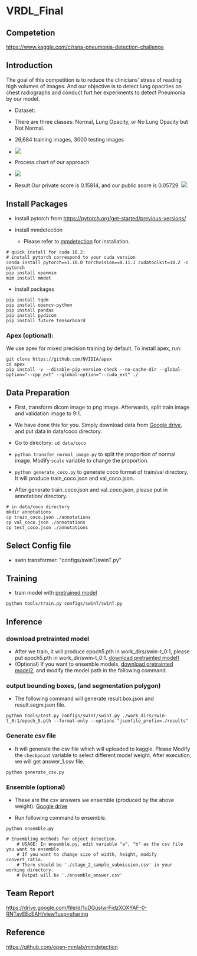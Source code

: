 # VRDL_Final

## Competetion
https://www.kaggle.com/c/rsna-pneumonia-detection-challenge

## Introduction
The goal of this competition is to reduce the clinicians’ stress of reading high volumes of
images. And our objective is to detect lung opacities on chest radiographs and conduct furt
her experiments to detect Pneumonia by our model.
* Dataset:
* There are three classes: Normal, Lung Opacity, or No Lung Opacity but Not Normal.
* 26,684 training images, 3000 testing images
* ![](https://i.imgur.com/Nf9Ablr.png)

* Process chart of our approach
* ![](https://i.imgur.com/gPt2611.png)

* Result
Our private score is 0.15814, and our public score is 0.05729.
![](https://i.imgur.com/qlN1Flj.png)


## Install Packages

* install pytorch from https://pytorch.org/get-started/previous-versions/

* install mmdetection
  * Please refer to [mmdetection](https://github.com/open-mmlab/mmdetection/blob/master/docs/en/get_started.md) for installation.
```
# quick install for cuda 10.2:
# install pytorch correspond to your cuda version
conda install pytorch==1.10.0 torchvision==0.11.1 cudatoolkit=10.2 -c pytorch
pip install openmim
mim install mmdet
```
* install packages
```
pip install tqdm
pip install opencv-python  
pip install pandas
pip install pydicom
pip install future tensorboard
```

### Apex (optional):
We use apex for mixed precision training by default. To install apex, run:
```
git clone https://github.com/NVIDIA/apex
cd apex
pip install -v --disable-pip-version-check --no-cache-dir --global-option="--cpp_ext" --global-option="--cuda_ext" ./
```

## Data Preparation
* First, transform dicom image to png image. Afterwards, split train image and validation image to 9:1. 
* We have done this for you. Simply download data from [Google drive](https://drive.google.com/drive/folders/1flGJPBtM46XgcCc54ewZdVN0uVkJhmi1?usp=sharing), and put data in data/coco directory.


* Go to directory: `cd data/coco`
* `python transfer_normal_image.py` to split the proportion of normal image. Modify `scale` variable to change the proportion.
* `python generate_coco.py` to generate coco format of train/val directory. It will produce train_coco.json and val_coco.json.
* After generate train_coco.json and val_coco.json, please put in annotation/ directory.

```
# in data/coco directory
mkdir annotations
cp train_coco.json ./annotations
cp val_coco.json ./annotations
cp test_coco.json ./annotations
```
## Select Config file
* swin transformer: "configs/swinT/swinT.py"

## Training
* train model with [pretrained model](https://github.com/SwinTransformer/Swin-Transformer-Object-Detection)
```
python tools/train.py configs/swinT/swinT.py
```

## Inference

### download pretrainted model
* After we train, it will produce epoch5.pth in work_dirs/swin-t_0:1, please put epoch5.pth in work_dir/swin-t_0:1. [download pretrainted model1](https://drive.google.com/drive/folders/1dUPEGCeYCzkIY5xpZGSWQfldoWzf1mWk?usp=sharing)
* (Optional) If you want to ensemble models, [download pretrainted model2](https://drive.google.com/file/d/1QmftZPFuDphWB5y1Mk7SKJjKdsuuXjEq/view?usp=sharing), and modify the model path in the following command.

### output bounding boxes, (and segmentation polygon)
* The following command will generate result.box.json and result.segm.json file.
```
python tools/test.py configs/swinT/swinT.py ./work_dirs/swin-t_0:1/epoch_5.pth --format-only --options "jsonfile_prefix=./results"
```

### Generate csv file
* It will generate the csv file which will uploaded to kaggle. Please Modify the `checkpoint` variable to select different model weight. After execution, we will get answer_1.csv file.
```
python generate_csv.py
```

### Ensemble (optional)
* These are the csv answers we ensemble (produced by the above weight). [Google drive](https://drive.google.com/drive/folders/1GSD8JdPbntLMF76tnEeN7kv83_SEVVDl?usp=sharing)

* Run following command to ensemble.
```
python ensemble.py

# Ensembling methods for object detection.
    # USAGE: In ensemble.py, edit variable "a", "b" as the csv file you want to ensemble
    # If you want to change size of width, height, modify convert_ratio. 
    # There should be './stage_2_sample_submission.csv' in your working directory.
    # Output will be './ensemble_answer.csv'
```


## Team Report
https://drive.google.com/file/d/1uDGuslwrFidzXOXYAF-0-RNTavEEcEAH/view?usp=sharing

## Reference
https://github.com/open-mmlab/mmdetection
